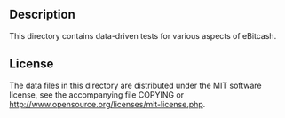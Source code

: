 Description
------------

This directory contains data-driven tests for various aspects of eBitcash.

License
--------

The data files in this directory are distributed under the MIT software
license, see the accompanying file COPYING or
http://www.opensource.org/licenses/mit-license.php.

